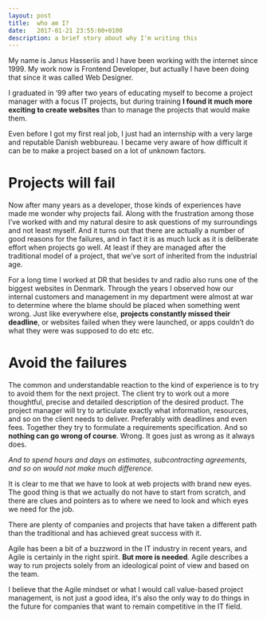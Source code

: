 ```yaml
---
layout: post
title:  who am I?
date:   2017-01-21 23:55:00+0100
description: a brief story about why I'm writing this
---
```

My name is Janus Hasseriis and I have been working with the internet since 1999. My work now is Frontend Developer, but actually I have been doing that since it was called Web Designer.

I graduated in ‘99 after two years of educating myself to become a project manager with a focus IT projects, but during training **I found it much more exciting to create websites** than to manage the projects that would make them.

Even before I got my first real job, I just had an internship with a very large and reputable Danish webbureau. I became very aware of how difficult it can be to make a project based on a lot of unknown factors.

# Projects will fail

Now after many years as a developer, those kinds of experiences have made me wonder why projects fail. Along with the frustration among those I’ve worked with and my natural desire to ask questions of my surroundings and not least myself.
And it turns out that there are actually a number of good reasons for the failures, and in fact it is as much luck as it is deliberate effort when projects go well. At least if they are managed after the traditional model of a project, that we’ve sort of inherited from the industrial age.

For a long time I worked at DR that besides tv and radio also runs one of the biggest websites in Denmark. Through the years I observed how our internal customers and management in my department were almost at war to determine where the blame should be placed when something went wrong.
Just like everywhere else, **projects constantly missed their deadline**, or websites failed when they were launched, or apps couldn’t do what they were was supposed to do etc etc.

# Avoid the failures

The common and understandable reaction to the kind of experience is to try to avoid them for the next project.
The client try to work out a more thoughtful, precise and detailed description of the desired product.
The project manager will try to articulate exactly what information, resources, and so on the client needs to deliver. Preferably with deadlines and even fees.
Together they try to formulate a requirements specification. And so **nothing can go wrong of course**. Wrong. It goes just as wrong as it always does.

*And to spend hours and days on estimates, subcontracting agreements, and so on would not make much difference.*

It is clear to me that we have to look at web projects with brand new eyes.
The good thing is that we actually do not have to start from scratch, and there are clues and pointers as to where we need to look and which eyes we need for the job.

There are plenty of companies and projects that have taken a different path than the traditional  and has achieved great success with it.

Agile has been a bit of a buzzword in the IT industry in recent years, and Agile is certainly in the right spirit. **But more is needed**.
Agile describes a way to run projects solely from an ideological point of view and based on the team.

I believe that the Agile mindset or what I would call value-based project management, is not just a good idea, it's also the only way to do things in the future for companies that want to remain competitive in the IT field.
